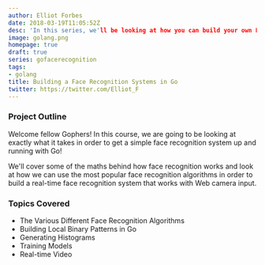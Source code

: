 ```yaml
---
author: Elliot Forbes
date: 2018-03-19T11:05:52Z
desc: 'In this series, we'll be looking at how you can build your own Face Recognition systems in Go'
image: golang.png
homepage: true
draft: true
series: gofacerecognition
tags:
- golang
title: Building a Face Recognition Systems in Go
twitter: https://twitter.com/Elliot_F
---
```


### Project Outline

Welcome fellow Gophers! In this course, we are going to be looking at exactly what it takes in order to get a simple face recognition system up and running with Go!

We'll cover some of the maths behind how face recognition works and look at how we can use the most popular face recognition algorithms in order to build a real-time face recognition system that works with Web camera input.

### Topics Covered

* The Various Different Face Recognition Algorithms
* Building Local Binary Patterns in Go
* Generating Histograms
* Training Models
* Real-time Video



